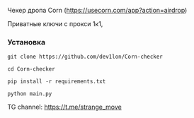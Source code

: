 Чекер дропа Corn (https://usecorn.com/app?action=airdrop)

Приватные ключи с прокси 1к1,

### Установка

```git clone https://github.com/dev1lon/Corn-checker```

```cd Corn-checker```

```pip install -r requirements.txt```

```python main.py```

TG channel: https://t.me/strange_move
